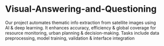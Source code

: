 # Visual-Answering-and-Questioning
Our project automates thematic info extraction from satellite images using AI &amp; deep learning. It enhances accuracy, efficiency &amp; global coverage for resource monitoring, urban planning &amp; decision-making. Tasks include data preprocessing, model training, validation &amp; interface integration
